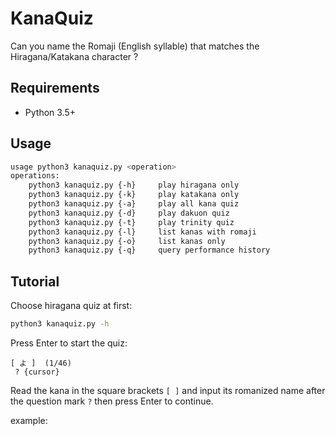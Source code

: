 # KanaQuiz

Can you name the Romaji (English syllable) that matches the Hiragana/Katakana character ?

## Requirements

- Python 3.5+

## Usage

```bash
usage python3 kanaquiz.py <operation>
operations: 
    python3 kanaquiz.py {-h}     play hiragana only
    python3 kanaquiz.py {-k}     play katakana only
    python3 kanaquiz.py {-a}     play all kana quiz
    python3 kanaquiz.py {-d}     play dakuon quiz
    python3 kanaquiz.py {-t}     play trinity quiz
    python3 kanaquiz.py {-l}     list kanas with romaji
    python3 kanaquiz.py {-o}     list kanas only
    python3 kanaquiz.py {-q}     query performance history
```

## Tutorial

Choose hiragana quiz at first:

```bash
python3 kanaquiz.py -h
```

Press Enter to start the quiz:

```
[ よ ]  (1/46)
 ? {cursor}
```

Read the kana in the square brackets `[ ]` and input its romanized name after the question mark `?` then press Enter to continue.

example:

